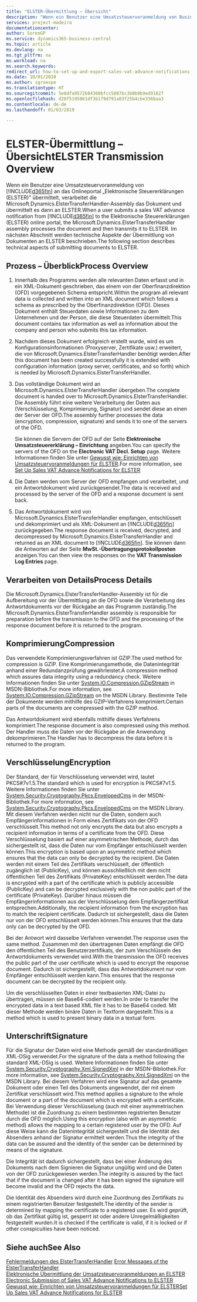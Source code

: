 ```yaml
---
title: "ELSTER-Übermittlung – Übersicht"
description: "Wenn ein Benutzer eine Umsatzsteuervoranmeldung von Business Central an das Onlineportal „Elektronische Steuererklärungen (ELSTER)” übermittelt, verarbeitet die Microsoft.Dynamics.ElsterTransferHandler-Assembly das Dokument und übermittelt es dann an ELSTER."
services: project-madeira
documentationcenter: 
author: SorenGP
ms.service: dynamics365-business-central
ms.topic: article
ms.devlang: na
ms.tgt_pltfrm: na
ms.workload: na
ms.search.keywords: 
redirect_url: how-to-set-up-and-export-sales-vat-advance-notifications.md
ms.date: 10/01/2018
ms.author: sgroespe
ms.translationtype: HT
ms.sourcegitcommit: 5e8dfa9572b84360bfcc5087bc3b0b9b9ed9182f
ms.openlocfilehash: d20f5195061df3b179d791a03f25b4cbe336baa3
ms.contentlocale: de-de
ms.lasthandoff: 01/03/2019

---
```

# <a name="elster-transmission-overview"></a><span data-ttu-id="0d25b-103">ELSTER-Übermittlung – Übersicht</span><span class="sxs-lookup"><span data-stu-id="0d25b-103">ELSTER Transmission Overview</span></span>
<span data-ttu-id="0d25b-104">Wenn ein Benutzer eine Umsatzsteuervoranmeldung von [!INCLUDE[d365fin](../../includes/d365fin_md.md)] an das Onlineportal „Elektronische Steuererklärungen (ELSTER)” übermittelt, verarbeitet die Microsoft.Dynamics.ElsterTransferHandler-Assembly das Dokument und übermittelt es dann an ELSTER.</span><span class="sxs-lookup"><span data-stu-id="0d25b-104">When a user submits a sales VAT advance notification from [!INCLUDE[d365fin](../../includes/d365fin_md.md)] to the Elektronische Steuererklärungen (ELSTER) online portal, the Microsoft.Dynamics.ElsterTransferHandler assembly processes the document and then transmits it to ELSTER.</span></span> <span data-ttu-id="0d25b-105">Im nächsten Abschnitt werden technische Aspekte der Übermittlung von Dokumenten an ELSTER beschrieben.</span><span class="sxs-lookup"><span data-stu-id="0d25b-105">The following section describes technical aspects of submitting documents to ELSTER.</span></span>  

## <a name="process-overview"></a><span data-ttu-id="0d25b-106">Prozess – Überblick</span><span class="sxs-lookup"><span data-stu-id="0d25b-106">Process Overview</span></span>  

1.  <span data-ttu-id="0d25b-107">Innerhalb des Programms werden alle relevanten Daten erfasst und in ein XML-Dokument geschrieben, das einem von der Oberfinanzdirektion (OFD) vorgegebenen Schema entspricht.</span><span class="sxs-lookup"><span data-stu-id="0d25b-107">Within the program all relevant data is collected and written into an XML document which follows a schema as prescribed by the Oberfinanzdirektion (OFD).</span></span> <span data-ttu-id="0d25b-108">Dieses Dokument enthält Steuerdaten sowie Informationen zu dem Unternehmen und der Person, die diese Steuerdaten übermittelt.</span><span class="sxs-lookup"><span data-stu-id="0d25b-108">This document contains tax information as well as information about the company and person who submits this tax information.</span></span>  
2.  <span data-ttu-id="0d25b-109">Nachdem dieses Dokument erfolgreich erstellt wurde, wird es um Konfigurationsinformationen (Proxyserver, Zertifikate usw.) erweitert, die von Microsoft.Dynamics.ElsterTransferHandler benötigt werden.</span><span class="sxs-lookup"><span data-stu-id="0d25b-109">After this document has been created successfully it is extended with configuration information (proxy server, certificates, and so forth) which is needed by Microsoft.Dynamics.ElsterTransferHandler.</span></span>  
3.  <span data-ttu-id="0d25b-110">Das vollständige Dokument wird an Microsoft.Dynamics.ElsterTransferHandler übergeben.</span><span class="sxs-lookup"><span data-stu-id="0d25b-110">The complete document is handed over to Microsoft.Dynamics.ElsterTransferHandler.</span></span> <span data-ttu-id="0d25b-111">Die Assembly führt eine weitere Verarbeitung der Daten aus (Verschlüsselung, Komprimierung, Signatur) und sendet diese an einen der Server der OFD.</span><span class="sxs-lookup"><span data-stu-id="0d25b-111">The assembly further processes the data (encryption, compression, signature) and sends it to one of the servers of the OFD.</span></span>  

    <span data-ttu-id="0d25b-112">Sie können die Servern der OFD auf der Seite **Elektronische Umsatzsteuererklärung – Einrichtung** angeben.</span><span class="sxs-lookup"><span data-stu-id="0d25b-112">You can specify the servers of the OFD on the **Electronic VAT Decl. Setup** page.</span></span> <span data-ttu-id="0d25b-113">Weitere Informationen finden Sie unter [Gewusst wie: Einrichten von Umsatzsteuervoranmeldungen für ELSTER](how-to-set-up-sales-vat-advance-notifications-for-elster.md).</span><span class="sxs-lookup"><span data-stu-id="0d25b-113">For more information, see [Set Up Sales VAT Advance Notifications for ELSTER](how-to-set-up-sales-vat-advance-notifications-for-elster.md)</span></span>  

4.  <span data-ttu-id="0d25b-114">Die Daten werden vom Server der OFD empfangen und verarbeitet, und ein Antwortdokument wird zurückgesendet.</span><span class="sxs-lookup"><span data-stu-id="0d25b-114">The data is received and processed by the server of the OFD and a response document is sent back.</span></span>  
5.  <span data-ttu-id="0d25b-115">Das Antwortdokument wird von Microsoft.Dynamics.ElsterTransferHandler empfangen, entschlüsselt und dekomprimiert und als XML-Dokument an [!INCLUDE[d365fin](../../includes/d365fin_md.md)] zurückgegeben.</span><span class="sxs-lookup"><span data-stu-id="0d25b-115">The response document is received, decrypted, and decompressed by Microsoft.Dynamics.ElsterTransferHandler and returned as an XML document to [!INCLUDE[d365fin](../../includes/d365fin_md.md)].</span></span> <span data-ttu-id="0d25b-116">Sie können dann die Antworten auf der Seite **MwSt.-Übertragungsprotokollposten** anzeigen.</span><span class="sxs-lookup"><span data-stu-id="0d25b-116">You can then view the responses on the **VAT Transmission Log Entries** page.</span></span>  

## <a name="process-details"></a><span data-ttu-id="0d25b-117">Verarbeiten von Details</span><span class="sxs-lookup"><span data-stu-id="0d25b-117">Process Details</span></span>  
<span data-ttu-id="0d25b-118">Die Microsoft.Dynamics.ElsterTransferHandler-Assembly ist für die Aufbereitung vor der Übermittlung an die OFD sowie die Verarbeitung des Antwortdokuments vor der Rückgabe an das Programm zuständig.</span><span class="sxs-lookup"><span data-stu-id="0d25b-118">The Microsoft.Dynamics.ElsterTransferHandler assembly is responsible for preparation before the transmission to the OFD and the processing of the response document before it is returned to the program.</span></span>  

## <a name="compression"></a><span data-ttu-id="0d25b-119">Komprimierung</span><span class="sxs-lookup"><span data-stu-id="0d25b-119">Compression</span></span>  
<span data-ttu-id="0d25b-120">Das verwendete Komprimierungsverfahren ist GZIP.</span><span class="sxs-lookup"><span data-stu-id="0d25b-120">The used method for compression is GZIP.</span></span> <span data-ttu-id="0d25b-121">Eine Komprimierungsmethode, die Datenintegrität anhand einer Redundanzprüfung gewährleistet.</span><span class="sxs-lookup"><span data-stu-id="0d25b-121">A compression method which assures data integrity using a redundancy check.</span></span> <span data-ttu-id="0d25b-122">Weitere Informationen finden Sie unter [System.IO.Compression.GZipStream](https://go.microsoft.com/fwlink/?LinkId=200710) in MSDN-Bibliothek.</span><span class="sxs-lookup"><span data-stu-id="0d25b-122">For more information, see [System.IO.Compression.GZipStream](https://go.microsoft.com/fwlink/?LinkId=200710) on the MSDN Library.</span></span> <span data-ttu-id="0d25b-123">Bestimmte Teile der Dokumente werden mithilfe des GZIP-Verfahrens komprimiert.</span><span class="sxs-lookup"><span data-stu-id="0d25b-123">Certain parts of the documents are compressed with the GZIP method.</span></span>  

<span data-ttu-id="0d25b-124">Das Antwortdokument wird ebenfalls mithilfe dieses Verfahrens komprimiert.</span><span class="sxs-lookup"><span data-stu-id="0d25b-124">The response document is also compressed using this method.</span></span> <span data-ttu-id="0d25b-125">Der Handler muss die Daten vor der Rückgabe an die Anwendung dekomprimieren.</span><span class="sxs-lookup"><span data-stu-id="0d25b-125">The Handler has to decompress the data before it is returned to the program.</span></span>  

## <a name="encryption"></a><span data-ttu-id="0d25b-126">Verschlüsselung</span><span class="sxs-lookup"><span data-stu-id="0d25b-126">Encryption</span></span>  
<span data-ttu-id="0d25b-127">Der Standard, der für Verschlüsselung verwendet wird, lautet PKCS#7v1.5.</span><span class="sxs-lookup"><span data-stu-id="0d25b-127">The standard which is used for encryption is PKCS#7v1.5.</span></span> <span data-ttu-id="0d25b-128">Weitere Informationen finden Sie unter [System.Security.Cryptography.Pkcs.EnvelopedCms](https://go.microsoft.com/fwlink/?LinkId=200708) in der MSDN-Bibliothek.</span><span class="sxs-lookup"><span data-stu-id="0d25b-128">For more information, see [System.Security.Cryptography.Pkcs.EnvelopedCms](https://go.microsoft.com/fwlink/?LinkId=200708) on the MSDN Library.</span></span> <span data-ttu-id="0d25b-129">Mit diesem Verfahren werden nicht nur die Daten, sondern auch Empfängerinformationen in Form eines Zertifikats von der OFD verschlüsselt.</span><span class="sxs-lookup"><span data-stu-id="0d25b-129">This method not only encrypts the data but also encrypts a recipient information in terms of a certificate from the OFD.</span></span> <span data-ttu-id="0d25b-130">Diese Verschlüsselung basiert auf einer asymmetrischen Methode, durch das sichergestellt ist, dass die Daten nur vom Empfänger entschlüsselt werden können.</span><span class="sxs-lookup"><span data-stu-id="0d25b-130">This encryption is based upon an asymmetric method which ensures that the data can only be decrypted by the recipient.</span></span> <span data-ttu-id="0d25b-131">Die Daten werden mit einem Teil des Zertifikats verschlüsselt, der öffentlich zugänglich ist (PublicKey), und können ausschließlich mit dem nicht öffentlichen Teil des Zertifikats (PrivateKey) entschlüsselt werden.</span><span class="sxs-lookup"><span data-stu-id="0d25b-131">The data is encrypted with a part of the certificate which is publicly accessible (PublicKey) and can be decrypted exclusively with the non public part of the certificate (PrivateKey).</span></span> <span data-ttu-id="0d25b-132">Darüber hinaus müssen die Empfängerinformationen aus der Verschlüsselung dem Empfängerzertifikat entsprechen.</span><span class="sxs-lookup"><span data-stu-id="0d25b-132">Additionally, the recipient information from the encryption has to match the recipient certificate.</span></span> <span data-ttu-id="0d25b-133">Dadurch ist sichergestellt, dass die Daten nur von der OFD entschlüsselt werden können.</span><span class="sxs-lookup"><span data-stu-id="0d25b-133">This ensures that the data only can be decrypted by the OFD.</span></span>  

<span data-ttu-id="0d25b-134">Bei der Antwort wird dasselbe Verfahren verwendet.</span><span class="sxs-lookup"><span data-stu-id="0d25b-134">The response uses the same method.</span></span> <span data-ttu-id="0d25b-135">Zusammen mit den übertragenen Daten empfängt die OFD den öffentlichen Teil des Benutzerzertifikats, der zum Verschlüsseln des Antwortdokuments verwendet wird.</span><span class="sxs-lookup"><span data-stu-id="0d25b-135">With the transmission the OFD receives the public part of the user certificate which is used to encrypt the response document.</span></span> <span data-ttu-id="0d25b-136">Dadurch ist sichergestellt, dass das Antwortdokument nur vom Empfänger entschlüsselt werden kann.</span><span class="sxs-lookup"><span data-stu-id="0d25b-136">This ensures that the response document can be decrypted by the recipient only.</span></span>  

<span data-ttu-id="0d25b-137">Um die verschlüsselten Daten in einer textbasierten XML-Datei zu übertragen, müssen sie Base64-codiert werden.</span><span class="sxs-lookup"><span data-stu-id="0d25b-137">In order to transfer the encrypted data in a text based XML file it has to be Base64 coded.</span></span> <span data-ttu-id="0d25b-138">Mit dieser Methode werden binäre Daten in Textform dargestellt.</span><span class="sxs-lookup"><span data-stu-id="0d25b-138">This is a method which is used to present binary data in a textual form.</span></span>  

## <a name="signature"></a><span data-ttu-id="0d25b-139">Unterschrift</span><span class="sxs-lookup"><span data-stu-id="0d25b-139">Signature</span></span>  
<span data-ttu-id="0d25b-140">Für die Signatur der Daten wird eine Methode gemäß der standardmäßigen XML-DSig verwendet.</span><span class="sxs-lookup"><span data-stu-id="0d25b-140">For the signature of the data a method following the standard XML-DSig is used.</span></span> <span data-ttu-id="0d25b-141">Weitere Informationen finden Sie unter [System.Security.Cryptography.Xml.SignedXml](https://go.microsoft.com/fwlink/?LinkId=200709) in der MSDN-Bibliothek.</span><span class="sxs-lookup"><span data-stu-id="0d25b-141">For more information, see [System.Security.Cryptography.Xml.SignedXml](https://go.microsoft.com/fwlink/?LinkId=200709) on the MSDN Library.</span></span> <span data-ttu-id="0d25b-142">Bei diesem Verfahren wird eine Signatur auf das gesamte Dokument oder einen Teil des Dokuments angewendet, der mit einem Zertifikat verschlüsselt wird.</span><span class="sxs-lookup"><span data-stu-id="0d25b-142">This method applies a signature to the whole document or a part of the document which is encrypted with a certificate.</span></span> <span data-ttu-id="0d25b-143">Bei Verwendung dieser Verschlüsselung (auch mit einer asymmetrischen Methode) ist die Zuordnung zu einem bestimmten registrierten Benutzer durch die OFD möglich.</span><span class="sxs-lookup"><span data-stu-id="0d25b-143">Using this encryption (also with an asymmetric method) allows the mapping to a certain registered user by the OFD.</span></span> <span data-ttu-id="0d25b-144">Auf diese Weise kann die Datenintegrität sichergestellt und die Identität des Absenders anhand der Signatur ermittelt werden.</span><span class="sxs-lookup"><span data-stu-id="0d25b-144">Thus the integrity of the data can be assured and the identity of the sender can be determined by means of the signature.</span></span>  

<span data-ttu-id="0d25b-145">Die Integrität ist dadurch sichergestellt, dass bei einer Änderung des Dokuments nach dem Signieren die Signatur ungültig wird und die Daten von der OFD zurückgewiesen werden.</span><span class="sxs-lookup"><span data-stu-id="0d25b-145">The integrity is assured by the fact that if the document is changed after it has been signed the signature will become invalid and the OFD rejects the data.</span></span>  

<span data-ttu-id="0d25b-146">Die Identität des Absenders wird durch eine Zuordnung des Zertifikats zu einem registrierten Benutzer festgestellt.</span><span class="sxs-lookup"><span data-stu-id="0d25b-146">The identity of the sender is determined by mapping the certificate to a registered user.</span></span> <span data-ttu-id="0d25b-147">Es wird geprüft, ob das Zertifikat gültig ist, gesperrt ist oder andere Unregelmäßigkeiten festgestellt wurden.</span><span class="sxs-lookup"><span data-stu-id="0d25b-147">It is checked if the certificate is valid, if it is locked or if other conspicuities have been noticed.</span></span>  

## <a name="see-also"></a><span data-ttu-id="0d25b-148">Siehe auch</span><span class="sxs-lookup"><span data-stu-id="0d25b-148">See Also</span></span>  
 <span data-ttu-id="0d25b-149">[Fehlermeldungen des ElsterTransferHandler](error-messages-of-the-elstertransferhandler.md) </span><span class="sxs-lookup"><span data-stu-id="0d25b-149">[Error Messages of the ElsterTransferHandler](error-messages-of-the-elstertransferhandler.md) </span></span>  
 <span data-ttu-id="0d25b-150">[Elektronische Übermittlung der Umsatzsteuervoranmeldungen an ELSTER](electronic-submission-of-sales-vat-advance-notifications-to-elster.md) </span><span class="sxs-lookup"><span data-stu-id="0d25b-150">[Electronic Submission of Sales VAT Advance Notifications to ELSTER](electronic-submission-of-sales-vat-advance-notifications-to-elster.md) </span></span>  
 [<span data-ttu-id="0d25b-151">Gewusst wie: Einrichten von Umsatzsteuervoranmeldungen für ELSTER</span><span class="sxs-lookup"><span data-stu-id="0d25b-151">Set Up Sales VAT Advance Notifications for ELSTER</span></span>](how-to-set-up-sales-vat-advance-notifications-for-elster.md)

